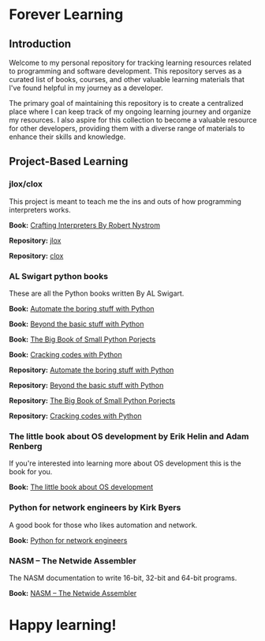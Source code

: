 # Forever Learning

## Introduction

Welcome to my personal repository for tracking learning resources related to programming and software development. This repository serves as a curated list of books, courses, and other valuable learning materials that I've found helpful in my journey as a developer.

The primary goal of maintaining this repository is to create a centralized place where I can keep track of my ongoing learning journey and organize my resources. I also aspire for this collection to become a valuable resource for other developers, providing them with a diverse range of materials to enhance their skills and knowledge.

## Project-Based Learning

### jlox/clox

This project is meant to teach me the ins and outs of how programming interpreters works.

**Book:** [Crafting Interpreters By Robert Nystrom](https://craftinginterpreters.com/introduction.html)

**Repository:** [jlox](https://github.com/KhaledAchech/jlox)

**Repository:** [clox](https://github.com/404)

### AL Swigart python books

These are all the Python books written By AL Swigart.

**Book:** [Automate the boring stuff with Python](https://automatetheboringstuff.com/)

**Book:** [Beyond the basic stuff with Python](https://automatetheboringstuff.com/)

**Book:** [The Big Book of Small Python Porjects](https://inventwithpython.com/bigbookpython/)

**Book:** [Cracking codes with Python](https://inventwithpython.com/cracking/)

**Repository:** [Automate the boring stuff with Python](https://github.com/404)

**Repository:** [Beyond the basic stuff with Python](https://github.com/404)

**Repository:** [The Big Book of Small Python Porjects](https://github.com/404)

**Repository:** [Cracking codes with Python](https://github.com/404)

### The little book about OS development by Erik Helin and Adam Renberg

If you're interested into learning more about OS development this is the book for you.

**Book:** [The little book about OS development](https://littleosbook.github.io/#the-reader)

### Python for network engineers by Kirk Byers

A good book for those who likes automation and network.

**Book:** [Python for network engineers](https://pyneng.readthedocs.io/en/latest/index.html)

### NASM – The Netwide Assembler

The NASM documentation to write 16-bit, 32-bit and 64-bit programs.

**Book:** [NASM – The Netwide Assembler](https://www.nasm.us/xdoc/2.16.01/nasmdoc.pdf)

# Happy learning!
